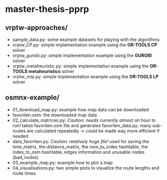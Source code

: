 # master-thesis-pprp

## vrptw-approaches/
* sample_data.py: some example datasets for playing with the algorithms
* vrptw_CP.py: simple implementation example using the **OR-TOOLS CP** solver
* vrptw_gurobi.py: simple implementation example using the **GUROBI** solver
* vrptw_metaheuristic.py: simple implementation example using the **OR-TOOLS metaheuristics** solver
* vrptw_mip.py: simple implementation example using the **OR-TOOLS LP** solver


## osmnx-example/
* 01_download_map.py: example how map data can be downloaded 
* favoriten.osm: the downloaded map data
* 02_calculate_matrices.py: *Caution: needs currently almost an hour to run!* takes favoriten.osm file and generates favoriten_data.py; many sub-routes are calculated repeatedly &rarr; could be made way more efficient if needed
* data_favoriten.py: *Caution: relatively huge file!* used for saving the time_matrix, the distance_matrix, the osm_to_index hashtable, the index_to_osm hashtable, edges information and unusable nodes (bad_nodes)
* 03_example_map.py: example how to plot a map
* 04_visualisations.py: two simple plots to visualize the route lengths and route times